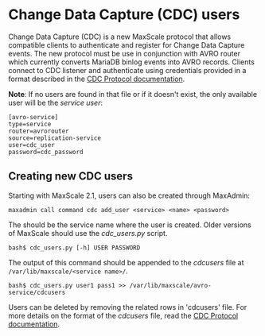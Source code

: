 # Change Data Capture (CDC) users

Change Data Capture (CDC) is a new MaxScale protocol that allows compatible
clients to authenticate and register for Change Data Capture events.  The new
protocol must be use in conjunction with AVRO router which currently converts
MariaDB binlog events into AVRO records.  Clients connect to CDC listener and
authenticate using credentials provided in a format described in the [CDC Protocol documentation](CDC.md).

**Note**: If no users are found in that file or if it doesn't exist, the only
  available user will be the _service user_:

```
[avro-service]
type=service
router=avrorouter
source=replication-service
user=cdc_user
password=cdc_password
```

## Creating new CDC users

Starting with MaxScale 2.1, users can also be created through MaxAdmin:

```
maxadmin call command cdc add_user <service> <name> <password>
```

The _<name>_ should be the service name where the user is created. Older
versions of MaxScale should use the _cdc_users.py_ script.

```
bash$ cdc_users.py [-h] USER PASSWORD
```

The output of this command should be appended to the _cdcusers_ file at
`/var/lib/maxscale/<service name>/`.

```
bash$ cdc_users.py user1 pass1 >> /var/lib/maxscale/avro-service/cdcusers
```

Users can be deleted by removing the related rows in 'cdcusers' file. For
more details on the format of the _cdcusers_ file, read the [CDC Protocol documentation](CDC.md).
